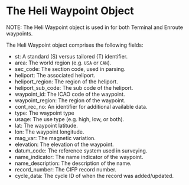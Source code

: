 # The Heli Waypoint Object

NOTE: The Heli Waypoint object is used in for both Terminal and Enroute waypoints.

The Heli Waypoint object comprises the following fields:

- st: A standard (S) versus tailored (T) identifier.
- area: The world region (e.g. `USA` or `CAN`).
- sec_code: The section code, used in parsing.
- heliport: The associated heliport.
- heliport_region: The region of the heliport.
- heliport_sub_code: The sub code of the heliport.
- waypoint_id: The ICAO code of the waypoint.
- waypoint_region: The region of the waypoint.
- cont_rec_no: An identifier for additional available data.
- type: The waypoint type
- usage: The use type (e.g. high, low, or both).
- lat: The waypoint latitude.
- lon: The waypoint longitude.
- mag_var: The magnetic variation.
- elevation: The elevation of the waypoint.
- datum_code: The reference system used in surveying.
- name_indicator: The name indicator of the waypoint.
- name_description: The description of the name.
- record_number: The CIFP record number.
- cycle_data: The cycle ID of when the record was added/updated.

